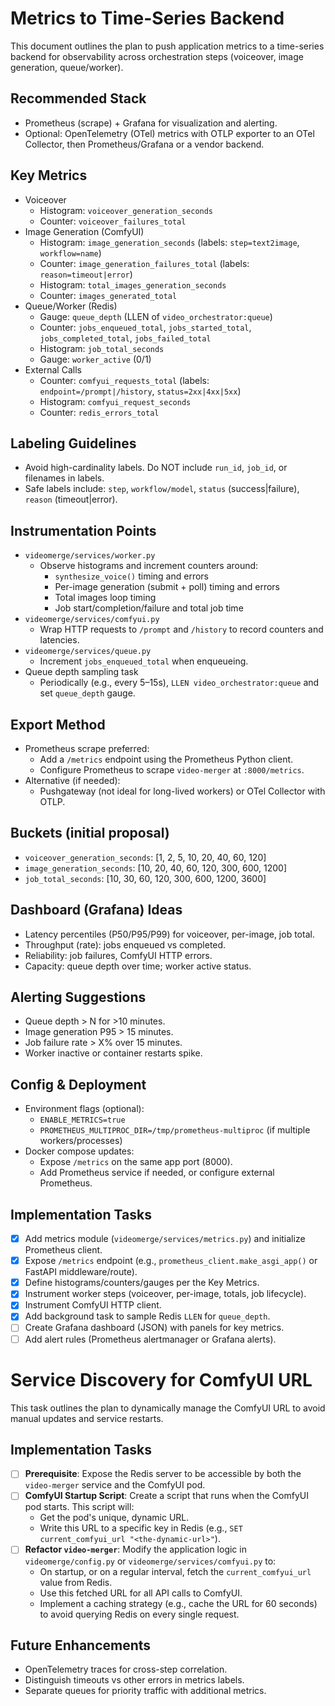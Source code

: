 # Metrics to Time-Series Backend

This document outlines the plan to push application metrics to a time-series backend for observability across orchestration steps (voiceover, image generation, queue/worker).

## Recommended Stack
- Prometheus (scrape) + Grafana for visualization and alerting.
- Optional: OpenTelemetry (OTel) metrics with OTLP exporter to an OTel Collector, then Prometheus/Grafana or a vendor backend.

## Key Metrics
- Voiceover
  - Histogram: `voiceover_generation_seconds`
  - Counter: `voiceover_failures_total`
- Image Generation (ComfyUI)
  - Histogram: `image_generation_seconds` (labels: `step=text2image`, `workflow=name`)
  - Counter: `image_generation_failures_total` (labels: `reason=timeout|error`)
  - Histogram: `total_images_generation_seconds`
  - Counter: `images_generated_total`
- Queue/Worker (Redis)
  - Gauge: `queue_depth` (LLEN of `video_orchestrator:queue`)
  - Counter: `jobs_enqueued_total`, `jobs_started_total`, `jobs_completed_total`, `jobs_failed_total`
  - Histogram: `job_total_seconds`
  - Gauge: `worker_active` (0/1)
- External Calls
  - Counter: `comfyui_requests_total` (labels: `endpoint=/prompt|/history`, `status=2xx|4xx|5xx`)
  - Histogram: `comfyui_request_seconds`
  - Counter: `redis_errors_total`

## Labeling Guidelines
- Avoid high-cardinality labels. Do NOT include `run_id`, `job_id`, or filenames in labels.
- Safe labels include: `step`, `workflow/model`, `status` (success|failure), `reason` (timeout|error).

## Instrumentation Points
- `videomerge/services/worker.py`
  - Observe histograms and increment counters around:
    - `synthesize_voice()` timing and errors
    - Per-image generation (submit + poll) timing and errors
    - Total images loop timing
    - Job start/completion/failure and total job time
- `videomerge/services/comfyui.py`
  - Wrap HTTP requests to `/prompt` and `/history` to record counters and latencies.
- `videomerge/services/queue.py`
  - Increment `jobs_enqueued_total` when enqueueing.
- Queue depth sampling task
  - Periodically (e.g., every 5–15s), `LLEN video_orchestrator:queue` and set `queue_depth` gauge.

## Export Method
- Prometheus scrape preferred:
  - Add a `/metrics` endpoint using the Prometheus Python client.
  - Configure Prometheus to scrape `video-merger` at `:8000/metrics`.
- Alternative (if needed):
  - Pushgateway (not ideal for long-lived workers) or OTel Collector with OTLP.

## Buckets (initial proposal)
- `voiceover_generation_seconds`: [1, 2, 5, 10, 20, 40, 60, 120]
- `image_generation_seconds`: [10, 20, 40, 60, 120, 300, 600, 1200]
- `job_total_seconds`: [10, 30, 60, 120, 300, 600, 1200, 3600]

## Dashboard (Grafana) Ideas
- Latency percentiles (P50/P95/P99) for voiceover, per-image, job total.
- Throughput (rate): jobs enqueued vs completed.
- Reliability: job failures, ComfyUI HTTP errors.
- Capacity: queue depth over time; worker active status.

## Alerting Suggestions
- Queue depth > N for >10 minutes.
- Image generation P95 > 15 minutes.
- Job failure rate > X% over 15 minutes.
- Worker inactive or container restarts spike.

## Config & Deployment
- Environment flags (optional):
  - `ENABLE_METRICS=true`
  - `PROMETHEUS_MULTIPROC_DIR=/tmp/prometheus-multiproc` (if multiple workers/processes)
- Docker compose updates:
  - Expose `/metrics` on the same app port (8000).
  - Add Prometheus service if needed, or configure external Prometheus.

## Implementation Tasks
- [x] Add metrics module (`videomerge/services/metrics.py`) and initialize Prometheus client.
- [x] Expose `/metrics` endpoint (e.g., `prometheus_client.make_asgi_app()` or FastAPI middleware/route).
- [x] Define histograms/counters/gauges per the Key Metrics.
- [x] Instrument worker steps (voiceover, per-image, totals, job lifecycle).
- [x] Instrument ComfyUI HTTP client.
- [x] Add background task to sample Redis `LLEN` for `queue_depth`.
- [ ] Create Grafana dashboard (JSON) with panels for key metrics.
- [ ] Add alert rules (Prometheus alertmanager or Grafana alerts).

# Service Discovery for ComfyUI URL

This task outlines the plan to dynamically manage the ComfyUI URL to avoid manual updates and service restarts.

## Implementation Tasks

- [ ] **Prerequisite**: Expose the Redis server to be accessible by both the `video-merger` service and the ComfyUI pod.
- [ ] **ComfyUI Startup Script**: Create a script that runs when the ComfyUI pod starts. This script will:
  - Get the pod's unique, dynamic URL.
  - Write this URL to a specific key in Redis (e.g., `SET current_comfyui_url "<the-dynamic-url>"`).
- [ ] **Refactor `video-merger`**: Modify the application logic in `videomerge/config.py` or `videomerge/services/comfyui.py` to:
  - On startup, or on a regular interval, fetch the `current_comfyui_url` value from Redis.
  - Use this fetched URL for all API calls to ComfyUI.
  - Implement a caching strategy (e.g., cache the URL for 60 seconds) to avoid querying Redis on every single request.

## Future Enhancements
- OpenTelemetry traces for cross-step correlation.
- Distinguish timeouts vs other errors in metrics labels.
- Separate queues for priority traffic with additional metrics.
